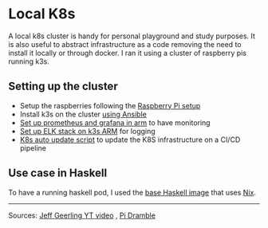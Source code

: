 # Local K8s
A local k8s cluster is handy for personal playground and study purposes. It is also useful to abstract infrastructure as a code removing the need to install it locally or through docker.
I ran it using a cluster of raspberry pis running k3s.

## Setting up the cluster
- Setup the raspberries following the [Raspberry Pi setup](Raspberry_pi_setup.md)
- Install k3s on the cluster [using Ansible](Install_k3s_ansible.md)
- [Set up prometheus and grafana in arm](Set_up_prometheus_and_grafana_in_arm.md) to have monitoring
- [Set up ELK stack on k3s ARM](Set_up_ELK_stack_on_k3s_ARM.md) for logging
- [K8s auto update script](K8s_auto_update_script) to update the K8S infrastructure on a CI/CD pipeline

## Use case in Haskell
To have a running haskell pod, I used the [base Haskell image](https://github.com/hasael/aarch64-haskell-base) that uses [Nix](https://nixos.org/).

---
Sources: [Jeff Geerling YT video](https://www.youtube.com/watch?v=N4bfNefjBSw) , [Pi Dramble](https://www.pidramble.com/wiki)
